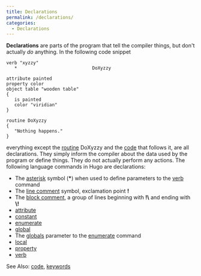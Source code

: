 ```yaml
---
title: Declarations
permalink: /declarations/
categories: 
  - Declarations
---
```


**Declarations** are parts of the program that tell the compiler things,
but don't actually *do* anything. In the following code snippet

    verb "xyzzy"
       *                            DoXyzzy

    attribute painted
    property color
    object table "wooden table"
    {
       is painted
       color "viridian"
    }

    routine DoXyzzy
    {
       "Nothing happens."
    }

everything except the [routine](routines/) DoXyzzy and the
[code](definitions/code/) that follows it, are all declarations. They
simply inform the compiler about the data used by the program or define
things. They do not actually perform any actions. The following language
commands in Hugo are declarations:

-   The [asterisk](operators/asterisk/) symbol (**\***) when used to
    define parameters to the [verb](declarations/verb/) command
-   The [line comment](basics/line-comment/) symbol, exclamation point **!**
-   The [block comment](basics/block-comment/), a group of lines
    beginning with **!\\** and ending with **\\!**
-   [attribute](attributes/)
-   [constant](basics/constants/)
-   [enumerate](guts/enumerate/)
-   [global](basics/global/)
-   The [globals](basics/global/) parameter to the
    [enumerate](guts/enumerate/) command
-   [local](basics/locals/)
-   [property](properties/)
-   [verb](declarations/verb/)

See Also: [code](definitions/code/), [keywords](guts/keywords/)
